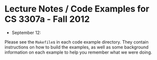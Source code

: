 Lecture Notes / Code Examples for CS 3307a - Fall 2012
======================================================

* September 12: 

Please see the `Makefile`s in each code example directory.
They contain instructions on how to build the examples, as well as some
background information on each example to help you remember what we were
doing.
             
